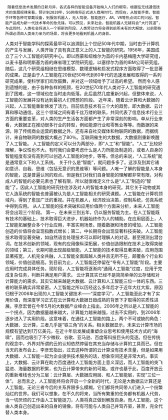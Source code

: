      随着信息技术发展的日新月异，各式各样的智能设备开始映入人们的眼帘。根据往无线通信技术的发展规律来看，预计到2020年，5G网络将正式进入商用时代。而现在，从智能手表，智能手环等各种可穿戴设备，到服务机器人，无人驾驶，智能医疗，AR，VR等热点词汇的兴起，智能产品成为新一代技术革命的急先锋。可以预见，未来社会，智能机器人无疑将会“大行其道”，与此同时，人类社会将进入一个崭新的阶段，人类劳动力将会得到前所未有的大解放，以前那些所谓必须由人类亲力亲为的场景，将会更多地看到机器人的身影。
人类对于智能学科的探索最早可以追溯到上个世纪50年代中期，当时由于计算机的产生与发展，人类开始了具有真正意义上的人工智能的研究。1956年，美国成立了三个人工智能的研究中心。即以西蒙和纽维尔为首的卡内基梅隆大学研究组，以麦卡基和明斯基为首的麻省理工学院研究组，以塞缪尔为首的IBM公司研究组。随后，这几个研究组相继在思维模型、数理逻辑和启发式程序方面取得了一批显著的成果。正是由于人工智能在20世纪50年代到60年代的迅速发展和取得的一系列研究成果，使科学家们欢欣鼓舞，并对这一领域给予了过高的希望。
然而令人感到遗憾的是，由于各种各样的瓶颈，在20世纪70年代人类对于人工智能的研究遇到了困难，这一领域也在当时走向低落。此后虽然几度重新兴起，但整体来说，人工智能的发展并没有达到最初人们预想的阶段。
近年来，随着云计算和大数据的兴起，人工智能重新焕发了活力。目前信息技术有三个大的趋势，即大数据、云计算和移动通信。这三个领域之间有着千丝万缕的联系，共同代表了信息技术行业三方面的重要变革，对人类的生产生活各方面都产生了非常深刻的影响。单从行业来看，大数据正在推动很多行业的转型，例如能源行业和零售业等等。而数据的来源，除了传统商业运营的数据之外，还有来自社交媒体和物联网的数据，而据统计，来自物联网的数据大概占了80％。互联网催生的大数据，大数据则重新唤醒了人工智能。
人工智能的定义可以分为两部分，即“人工”和“智能”。“人工”比较好理解，争议性也不大。有时我们会要考虑什么是人力所能及制造的，或者人自身的智能程度有没有高到可以创造人工智能的地步，等等。但总的来说，“人工系统”就是通常意义下的人工系统。
关于什么是“智能”，就问题多多了。这涉及到其它诸如意识、自我、思维（包括无意识的思维等）等问题。人唯一了解的智能是人本身的智能，这是普遍认同的观点。但是我们对我们自身智能的理解都非常有限，对构成人的智能的必要元素也了解有限，所以就很难定义什么是“人工”制造的“智能”了。因此人工智能的研究往往涉及对人的智能本身的研究。其它关于动物或其它人造系统的智能也普遍被认为是人工智能相关的研究课题。人工智能在计算机领域内，得到了愈加广泛的重视。并在机器人，经济政治决策，控制系统，仿真系统中得到应用。
从人工智能的技术突破和应用价值两个方面来分析，未来人工智能将会出现三个阶段。
第一，在未来三到五年，仍以服务智能为主。在人工智能既有技术的基础上，技术取得巨大进步，机器始终作为人的辅助。在应用层面上，人工智能拓展整合多个行业应用，丰富实用场景。随着数据和场景的增加，人工智能创造的价值将会呈现指数式增长；第二，中长期将会出现显著科技突破。人工智能技术取得显著突破，如自然语言处理技术可以即时理解人的对话，甚至预测出潜台词。在技术创新的领域，现有的应用像纵深拓展，价值创造限制在技术上取得突破的领域；第三，长期可能出现超级智能，人工智能的技术取得显著突破，应用范围显著拓宽，人机完全共融，人工智能全面超越人类并且无所不在，颠覆各个行业和领域，价值创造极高。到目前为止，人工智能还停留在“专有人工智能”阶段。主要应用时完成具体任务。现阶段，人工智能将逐渐向“通用人工智能”过度，应用于完成复杂任务，判断并满足用户需求。
云计算其实已经不是简简单单的云存储和对计算能力的需求。其实它越来越是大数据、云计算和人工智能三位一体的东西。三者的联系确实非常紧密。人工智能之所以历经这么多年后才于近年大红大紫，原因归根于2006年出现的人工智能关键技术——“深度学习”，人工智能至此才有了实用价值，而深度学习正式在云计算和大数据日趋成熟的背景下才取得的实质性进展。李彦宏曾在今年5月的大数据产业峰会上指出，2006年之所以是人工智能的一个拐点，因为数据量越来越大，计算能力越来越强，过去不实用的，到2006年逐步进入了实用阶段。这意味着，在通往人工智能的路上，两个不可或缺的角色：大数据、云计算，三者几乎是“铁三角”的关系。相关数据显示，未来云计算市场的规模有望达到1万亿美元，在近十年后发展成重塑企业思考和使用技术方式的“海啸”，因而也吸引了不少微软、谷歌、亚马逊、百度等科技巨头的竞逐。但在传统的观念中，外界对所谓的云的认知依然停留在其充当存储与计算的工具而已。但在当天的发布会上，李彦宏指出，过去这种所谓的云计算没有技术含量，但是如果用大数据、人工智能一起为企业提供技术服务的话，想象空间还是非常大的。事实上，大数据、云计算在助力百度通往人工智能方面上意义深远，而人工智能的突飞猛进、海量数据的积累，也为云计算带来的新的可能。或许也基于此，百度开放云的重新堆栈也分为三层：云计算层、大数据应用层、和人工智能层，实现“三位一体”。
总而言之，人工智能终将会开启一个全新的时代，无论是大数据云计算还是人工智能，无论三者今后的关系界限多么模糊，它们都将共同带人们进入一个纷繁灿烂的世界。我们可以想象，在不久的将来，当所有繁重的任务都有机器人代劳，当一切厌烦的工作由人工智能捉刀，人类将真正做到解放自身。而人工智能，这个由人类自己创造出来的自身的镜像，将有可能与人类自己并驾齐驱，甚至，完全代替人类本身。





